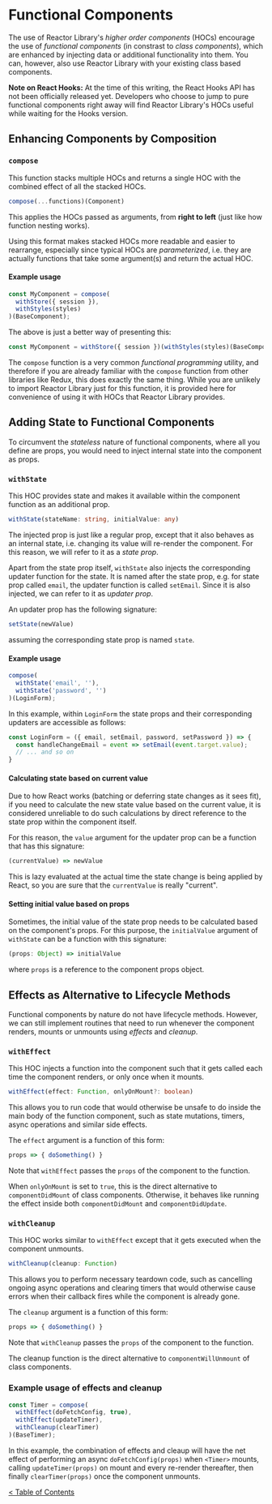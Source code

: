# Functional Components

The use of Reactor Library's _higher order components_ (HOCs) encourage the use of _functional components_ (in constrast to _class components_), which are enhanced by injecting data or additional functionality into them. You can, however, also use Reactor Library with your existing class based components.

**Note on React Hooks:** At the time of this writing, the React Hooks API has not been officially released yet. Developers who choose to jump to pure functional components right away will find Reactor Library's HOCs useful while waiting for the Hooks version.

## Enhancing Components by Composition

### `compose`

This function stacks multiple HOCs and returns a single HOC with the combined effect of all the stacked HOCs.

```typescript
compose(...functions)(Component)
```

This applies the HOCs passed as arguments, from **right to left** (just like how function nesting works).

Using this format makes stacked HOCs more readable and easier to rearrange, especially since typical HOCs are _parameterized_, i.e. they are actually functions that take some argument(s) and return the actual HOC.

#### Example usage

```javascript
const MyComponent = compose(
  withStore({ session }),
  withStyles(styles)
)(BaseComponent);
```

The above is just a better way of presenting this:
```javascript
const MyComponent = withStore({ session })(withStyles(styles)(BaseComponent))
```

The `compose` function is a very common _functional programming_ utility, and therefore if you are already familiar with the `compose` function from other libraries like Redux, this does exactly the same thing. While you are unlikely to import Reactor Library just for this function, it is provided here for convenience of using it with HOCs that Reactor Library provides.

## Adding State to Functional Components

To circumvent the _stateless_ nature of functional components, where all you define are props, you would need to inject internal state into the component as props.

### `withState`

This HOC provides state and makes it available within the component function as an additional prop. 

```typescript
withState(stateName: string, initialValue: any)
```

The injected prop is just like a regular prop, except that it also behaves as an internal state, i.e. changing its value will re-render the component. For this reason, we will refer to it as a _state prop_.

Apart from the state prop itself, `withState` also injects the corresponding updater function for the state. It is named after the state prop, e.g. for state prop called `email`, the updater function is called `setEmail`. Since it is also injected, we can refer to it as _updater prop_.

An updater prop has the following signature:

```typescript
setState(newValue)
```
assuming the corresponding state prop is named `state`.

#### Example usage

```javascript
compose(
  withState('email', ''),
  withState('password', '')
)(LoginForm);
```

In this example, within `LoginForm` the state props and their corresponding updaters are accessible as follows:
```javascript
const LoginForm = ({ email, setEmail, password, setPassword }) => {
  const handleChangeEmail = event => setEmail(event.target.value);
  // ... and so on
}
```

#### Calculating state based on current value

Due to how React works (batching or deferring state changes as it sees fit), if you need to calculate the new state value based on the current value, it is considered unreliable to do such calculations by direct reference to the state prop within the component itself. 

For this reason, the `value` argument for the updater prop can be a function that has this signature:
```typescript
(currentValue) => newValue
```
This is lazy evaluated at the actual time the state change is being applied by React, so you are sure that the `currentValue` is really "current".

#### Setting initial value based on props

Sometimes, the initial value of the state prop needs to be calculated based on the component's props. For this purpose, the `initialValue` argument of `withState` can be a function with this signature:
```typescript
(props: Object) => initialValue
```
where `props` is a reference to the component props object.

## Effects as Alternative to Lifecycle Methods

Functional components by nature do not have lifecycle methods. However, we can still implement routines that need to run whenever the component renders, mounts or unmounts using _effects_ and _cleanup_.

### `withEffect`

This HOC injects a function into the component such that it gets called each time the component renders, or only once when it mounts. 

```typescript
withEffect(effect: Function, onlyOnMount?: boolean)
```

This allows you to run code that would otherwise be unsafe to do inside the main body of the function component, such as state mutations, timers, async operations and similar side effects.

The `effect` argument is a function of this form:
```javascript
props => { doSomething() }
```
Note that `withEffect` passes the `props` of the component to the function.

When `onlyOnMount` is set to `true`, this is the direct alternative to `componentDidMount` of class components. Otherwise, it behaves like running the effect inside both `componentDidMount` and `componentDidUpdate`.

### `withCleanup`

This HOC works similar to `withEffect` except that it gets executed when the component unmounts. 

```typescript
withCleanup(cleanup: Function)
```

This allows you to perform necessary teardown code, such as cancelling ongoing async operations and clearing timers that would otherwise cause errors when their callback fires while the component is already gone.

The `cleanup` argument is a function of this form:
```javascript
props => { doSomething() }
```
Note that `withCleanup` passes the `props` of the component to the function.

The cleanup function is the direct alternative to `componentWillUnmount` of class components.

### Example usage of effects and cleanup

```javascript
const Timer = compose(
  withEffect(doFetchConfig, true),
  withEffect(updateTimer),
  withCleanup(clearTimer)
)(BaseTimer);
```

In this example, the combination of effects and cleaup will have the net effect of performing an async `doFetchConfig(props)` when `<Timer>` mounts, calling `updateTimer(props)` on mount and every re-render thereafter, then finally `clearTimer(props)` once the component unmounts.

[< Table of Contents](../README.md#reactor-library)
